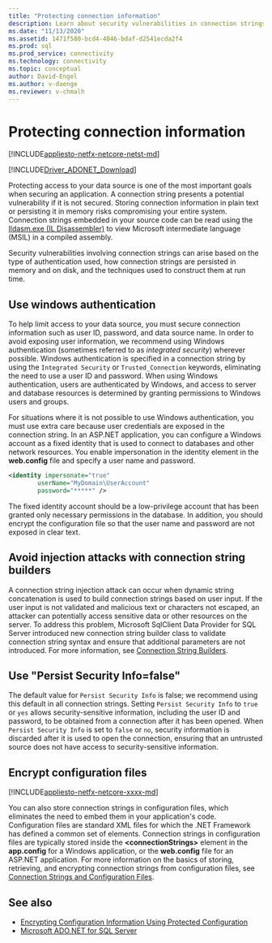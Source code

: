 ```yaml
---
title: "Protecting connection information"
description: Learn about security vulnerabilities in connection strings, which can arise due to how connection strings are constructed and persisted and authentication type.
ms.date: "11/13/2020"
ms.assetid: 1471f580-bcd4-4046-bdaf-d2541ecda2f4
ms.prod: sql
ms.prod_service: connectivity
ms.technology: connectivity
ms.topic: conceptual
author: David-Engel
ms.author: v-daenge
ms.reviewer: v-chmalh
---
```

# Protecting connection information

[!INCLUDE[appliesto-netfx-netcore-netst-md](../../includes/appliesto-netfx-netcore-netst-md.md)]

[!INCLUDE[Driver_ADONET_Download](../../includes/driver_adonet_download.md)]

Protecting access to your data source is one of the most important goals when securing an application. A connection string presents a potential vulnerability if it is not secured. Storing connection information in plain text or persisting it in memory risks compromising your entire system. Connection strings embedded in your source code can be read using the [Ildasm.exe (IL Disassembler)](/dotnet/framework/tools/ildasm-exe-il-disassembler) to view Microsoft intermediate language (MSIL) in a compiled assembly.

Security vulnerabilities involving connection strings can arise based on the type of authentication used, how connection strings are persisted in memory and on disk, and the techniques used to construct them at run time.

## Use windows authentication

To help limit access to your data source, you must secure connection information such as user ID, password, and data source name. In order to avoid exposing user information, we recommend using Windows authentication (sometimes referred to as *integrated security*) wherever possible. Windows authentication is specified in a connection string by using the `Integrated Security` or `Trusted_Connection` keywords, eliminating the need to use a user ID and password. When using Windows authentication, users are authenticated by Windows, and access to server and database resources is determined by granting permissions to Windows users and groups.

For situations where it is not possible to use Windows authentication, you must use extra care because user credentials are exposed in the connection string. In an ASP.NET application, you can configure a Windows account as a fixed identity that is used to connect to databases and other network resources. You enable impersonation in the identity element in the **web.config** file and specify a user name and password.

```xml  
<identity impersonate="true"
        userName="MyDomain\UserAccount"
        password="*****" />  
```  

The fixed identity account should be a low-privilege account that has been granted only necessary permissions in the database. In addition, you should encrypt the configuration file so that the user name and password are not exposed in clear text.

## Avoid injection attacks with connection string builders

A connection string injection attack can occur when dynamic string concatenation is used to build connection strings based on user input. If the user input is not validated and malicious text or characters not escaped, an attacker can potentially access sensitive data or other resources on the server. To address this problem, Microsoft SqlClient Data Provider for SQL Server introduced new connection string builder class to validate connection string syntax and ensure that additional parameters are not introduced. For more information, see [Connection String Builders](connection-string-builders.md).

## Use "Persist Security Info=false"

The default value for `Persist Security Info` is false; we recommend using this default in all connection strings. Setting `Persist Security Info` to `true` or `yes` allows security-sensitive information, including the user ID and password, to be obtained from a connection after it has been opened. When `Persist Security Info` is set to `false` or `no`, security information is discarded after it is used to open the connection, ensuring that an untrusted source does not have access to security-sensitive information.

## Encrypt configuration files

[!INCLUDE[appliesto-netfx-netcore-xxxx-md](../../includes/appliesto-netfx-netcore-xxxx-md.md)]

You can also store connection strings in configuration files, which eliminates the need to embed them in your application's code. Configuration files are standard XML files for which the .NET Framework has defined a common set of elements. Connection strings in configuration files are typically stored inside the **\<connectionStrings>** element in the **app.config** for a Windows application, or the **web.config** file for an ASP.NET application. For more information on the basics of storing, retrieving, and encrypting connection strings from configuration files, see [Connection Strings and Configuration Files](connection-strings-and-configuration-files.md).

## See also

- [Encrypting Configuration Information Using Protected Configuration](/previous-versions/aspnet/53tyfkaw(v=vs.100))
- [Microsoft ADO.NET for SQL Server](microsoft-ado-net-sql-server.md)
